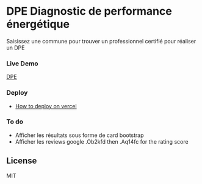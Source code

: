 # DPE Diagnostic de performance énergétique

Saisissez une commune pour trouver un professionnel certifié pour réaliser un DPE

### Live Demo

[DPE](https://dpe-app.vercel.app/) 


### Deploy
 -  [How to deploy on vercel](https://www.youtube.com/watch?v=YYmzj5DK_5s)


 ### To do
 - Afficher les résultats sous forme de card bootstrap
 - Afficher les reviews google .Ob2kfd then .Aq14fc for the rating score



License
----

MIT






